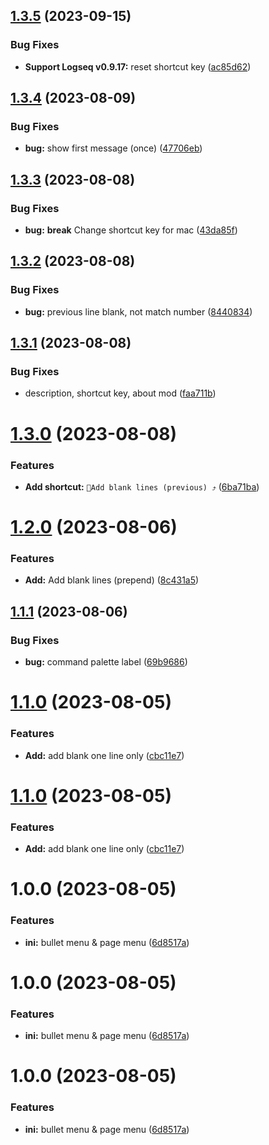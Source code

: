 ## [1.3.5](https://github.com/YU000jp/logseq-plugin-blank-line/compare/v1.3.4...v1.3.5) (2023-09-15)


### Bug Fixes

* **Support Logseq v0.9.17:** reset shortcut key ([ac85d62](https://github.com/YU000jp/logseq-plugin-blank-line/commit/ac85d621cb2be4c2b96dfa61670ec46ac5ea5607))

## [1.3.4](https://github.com/YU000jp/logseq-plugin-blank-line/compare/v1.3.3...v1.3.4) (2023-08-09)


### Bug Fixes

* **bug:** show first message (once) ([47706eb](https://github.com/YU000jp/logseq-plugin-blank-line/commit/47706eb4214f4f2765684c92d0bf450e167ca6d0))

## [1.3.3](https://github.com/YU000jp/logseq-plugin-blank-line/compare/v1.3.2...v1.3.3) (2023-08-08)


### Bug Fixes

* **bug:** **break** Change shortcut key for mac ([43da85f](https://github.com/YU000jp/logseq-plugin-blank-line/commit/43da85f3978a5e1cf906da8acb474c49bf8d5390))

## [1.3.2](https://github.com/YU000jp/logseq-plugin-blank-line/compare/v1.3.1...v1.3.2) (2023-08-08)


### Bug Fixes

* **bug:** previous line blank, not match number ([8440834](https://github.com/YU000jp/logseq-plugin-blank-line/commit/8440834afb08fc01cb56ac0992d6a62486e8ba12))

## [1.3.1](https://github.com/YU000jp/logseq-plugin-blank-line/compare/v1.3.0...v1.3.1) (2023-08-08)


### Bug Fixes

* description, shortcut key, about mod ([faa711b](https://github.com/YU000jp/logseq-plugin-blank-line/commit/faa711b988e5ade6e35a711b94e625d391bdb544))

# [1.3.0](https://github.com/YU000jp/logseq-plugin-blank-line/compare/v1.2.0...v1.3.0) (2023-08-08)


### Features

* **Add shortcut:** `🦢Add blank lines (previous) ⤴️` ([6ba71ba](https://github.com/YU000jp/logseq-plugin-blank-line/commit/6ba71ba95cf5837b251e72ea87a3952586bfd3f5))

# [1.2.0](https://github.com/YU000jp/logseq-plugin-blank-line/compare/v1.1.1...v1.2.0) (2023-08-06)


### Features

* **Add:** Add blank lines (prepend) ([8c431a5](https://github.com/YU000jp/logseq-plugin-blank-line/commit/8c431a51d109221eb845a77204daa24c43d92a3a))

## [1.1.1](https://github.com/YU000jp/logseq-plugin-blank-line/compare/v1.1.0...v1.1.1) (2023-08-06)


### Bug Fixes

* **bug:** command palette label ([69b9686](https://github.com/YU000jp/logseq-plugin-blank-line/commit/69b968646df087d10bdf2d5a3e91f32aa8c3b0b1))

# [1.1.0](https://github.com/YU000jp/logseq-plugin-blank-line/compare/v1.0.0...v1.1.0) (2023-08-05)


### Features

* **Add:** add blank one line only ([cbc11e7](https://github.com/YU000jp/logseq-plugin-blank-line/commit/cbc11e72d84ff26a024840a80e932b06692b55bc))

# [1.1.0](https://github.com/YU000jp/logseq-plugin-blank-line/compare/v1.0.0...v1.1.0) (2023-08-05)


### Features

* **Add:** add blank one line only ([cbc11e7](https://github.com/YU000jp/logseq-plugin-blank-line/commit/cbc11e72d84ff26a024840a80e932b06692b55bc))

# 1.0.0 (2023-08-05)


### Features

* **ini:** bullet menu & page menu ([6d8517a](https://github.com/YU000jp/logseq-plugin-blank-line/commit/6d8517a17dd83109e94db29e63d67046f6dd0425))

# 1.0.0 (2023-08-05)


### Features

* **ini:** bullet menu & page menu ([6d8517a](https://github.com/YU000jp/logseq-plugin-blank-line/commit/6d8517a17dd83109e94db29e63d67046f6dd0425))

# 1.0.0 (2023-08-05)


### Features

* **ini:** bullet menu & page menu ([6d8517a](https://github.com/YU000jp/logseq-plugin-blank-line/commit/6d8517a17dd83109e94db29e63d67046f6dd0425))
